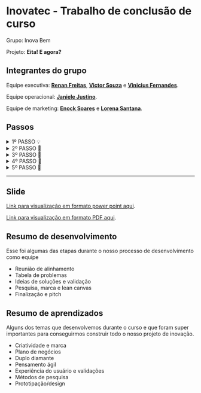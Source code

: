 # Inovatec - Trabalho de conclusão de curso

Grupo: Inova Bem

Projeto: **Eita! E agora?**

## Integrantes do grupo
 
Equipe executiva: **[Renan Freitas](https://www.linkedin.com/in/refu/)**, **[Victor Souza](https://www.linkedin.com/in/victorsouzalkd/)** e **[Vinicius Fernandes](https://www.linkedin.com/in/vinifsa)**.

Equipe operacional: **[Janiele Justino](https://www.linkedin.com/in/janielejustino/)**.

Equipe de marketing: **[Enock Soares](https://www.linkedin.com/in/enocksoares/)** e **[Lorena Santana](https://www.linkedin.com/in/lorenasantanasilva/)**.

## Passos

<details>
    <summary>1º PASSO 💡</summary>

Definir as metas e os objetivos principais do projeto [escopo]. Levantar questionamentos como:

- Qual será o público-alvo que esse projeto quer atingir?
- Como esse projeto vai impactar a empresa/público-alvo?
- Quais as restrições (financeira, relativos a mão de obra, questões técnicas e etc.) que posso enfrentar na criação desse projeto?
- Quais as ferramentas necessárias para a execução desse projeto?

De maneira geral, levantar ideias que fundamentem e tragam propósito ao seu projeto.
</details>

<details>
    <summary>2º PASSO 📝</summary>

Começar a desenvolver o planejamento do projeto: pensar em tudo o que será desenvolvido ao longo do processo:

- Etapas, tarefas de cada etapa e os prazos

Durante o processo de planejamento, detalhar a execução de processos técnicos e também práticos. Dessa forma, reflitir sobre o que vai ser necessário para cada etapa, em termos organizacionais e de recursos materiais também. Fornecer objetivos e instruções claras durante esse processo.
</details>

<details>
    <summary>3º PASSO 🙇</summary>

O terceiro passo trata-se do desenvolvimento do projeto (**tirar a ideia do papel**). Importante que todos orientados e com os seus papeis definidos para evitar problemas e não sobrecarregar ninguém.

A etapa de desenvolvimento está diretamente atrelada ao que foi feito no planejamento. Isso não significa seguir tudo o que foi planejado à risca, mas de maneira a embasar fielmente para não comprometer os objetivos estabelecidos inicialmente.

Neste passo também foi importante que realizar ajustes constantes nas ideias, para que o objetivo seja de fato, atingido. 
</details>

<details>
    <summary>4º PASSO 💉</summary>

Pesquisas, testagem e implementação.
Testagem do projeto e realização de pesquisas com pessoas ao redor, em nosso cotidiano, para assim colher os resultados e dados para a apresentação no pitch final.
</details>

<details>
    <summary>5º PASSO 👩</summary>

Apresentação do projet.
É aqui que apresentamos o nosso principal produto. Colocamos no papel o que é o projeto, criamos o slide e de fato contamos como foi o desenvolvimento da solução e as ideias
- Resultados das pesquisas
- Protótipo e marca
- O porquê o projeto é de fato inovador e faz sentido para nós.
</details>

----

## Slide

[Link para visualização em formato power point aqui](https://docs.google.com/presentation/d/1Yktg2RjbShb6gXPU9sxAClJI_f9-OfrA/edit?usp=sharing&ouid=104625056030151503163&rtpof=true&sd=true).

[Link para visualização em formato PDF aqui](https://drive.google.com/file/d/1uoP_S2o2n2Lib1Lxrai-i2PqLhSYMTOV/view?usp=sharing).

## Resumo de desenvolvimento

Esse foi algumas das etapas durante o nosso processo de desenvolvimento como equipe

- Reunião de alinhamento
- Tabela de problemas
- Ideias de soluções e validação
- Pesquisa, marca e lean canvas
- Finalização e pitch

## Resumo de aprendizados

Alguns dos temas que desenvolvemos durante o curso e que foram super importantes para conseguirmos construir todo o nosso projeto de inovação.

- Criatividade e marca
- Plano de negócios
- Duplo diamante
- Pensamento ágil
- Experiência do usuário e validações
- Métodos de pesquisa
- Prototipação/design